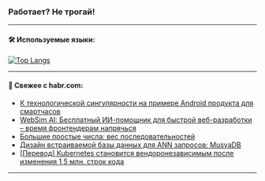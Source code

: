 ### Работает? Не трогай!

---
<!--
#### 🛠️ Technical stack:

![Java](https://img.shields.io/badge/Java-informational?logo=Oracle&style=flat&logoColor=white&color=FF4500)
![Kotlin](https://img.shields.io/badge/Kotlin-informational?logo=Kotlin&style=flat&logoColor=white&color=774D97)
![TS](https://img.shields.io/badge/TypeScript-informational?logo=typeScript&style=flat&logoColor=black&color=017acc)
![Python](https://img.shields.io/badge/Python-informational?logo=Python&style=flat&logoColor=black&color=ffdd54) <br>
![Spring](https://img.shields.io/badge/Spring-informational?logo=Spring&style=flat&logoColor=white&color=6DB33F) 
![SpringBoot](https://img.shields.io/badge/SpringBoot-informational?logo=SpringBoot&style=flat&logoColor=white&color=6DB33F)
![Nest](https://img.shields.io/badge/NestJS-informational?logo=NestJS&style=flat&logoColor=white&color=E0234E) 
![NodeJS](https://img.shields.io/badge/NodeJS-informational?logo=node.js&style=flat&logoColor=white&color=70A760)<br>
![PostgreSQL](https://img.shields.io/badge/PostgreSQL-informational?logo=PostgreSQL&style=flat&logoColor=white&color=DAA520)
![MongoDB](https://img.shields.io/badge/MongoDB-informational?logo=MongoDB&style=flat&logoColor=white&color=870000)
![Apache](https://img.shields.io/badge/Apache-informational?logo=apache&style=flat&logoColor=white&color=f74e28)

___ 
-->

#### 🛠️ Используемые языки:

[![Top Langs](https://github-readme-stats-u2qms2cxw-advtsettinggmailcoms-projects.vercel.app/api/top-langs/?username=zloylis&langs_count=10&hide_title=true&title_color=e6edf3&size_weight=0.5&count_weight=0.5&layout=compact&hide_progress=true&hide_border=true&theme=dracula)](https://github.com/zloylis)

<!---


####  :octocat:&nbsp;&nbsp; Статистика:

![GitHub stats](https://github-readme-stats-u2qms2cxw-advtsettinggmailcoms-projects.vercel.app/api?username=zloylis&show_icons=true&hide_border=true&theme=dracula&title_color=e6edf3&include_all_commits=true&count_private=true&hide_rank=false&hide_title=true&rank_icon=github)
-->
---

#### 💬 Свежее с habr.com:

<!-- BLOG-POST-LIST:START -->
- [К технологической сингулярности на примере Android продукта для смартчасов](https://habr.com/ru/articles/832050/?utm_source=habrahabr&utm_medium=rss&utm_campaign=832050)
- [WebSim AI: Бесплатный ИИ-помощник для быстрой веб-разработки – время фронтендерам напрячься](https://habr.com/ru/articles/832046/?utm_source=habrahabr&utm_medium=rss&utm_campaign=832046)
- [Большие простые числа: вес последовательностей](https://habr.com/ru/articles/832032/?utm_source=habrahabr&utm_medium=rss&utm_campaign=832032)
- [Дизайн встраиваемой базы данных для ANN запросов: MusyaDB](https://habr.com/ru/articles/832016/?utm_source=habrahabr&utm_medium=rss&utm_campaign=832016)
- [[Перевод] Kubernetes становится вендоронезависимым после изменения 1,5 млн. строк кода](https://habr.com/ru/companies/amvera/articles/832004/?utm_source=habrahabr&utm_medium=rss&utm_campaign=832004)
<!-- BLOG-POST-LIST:END -->

---

